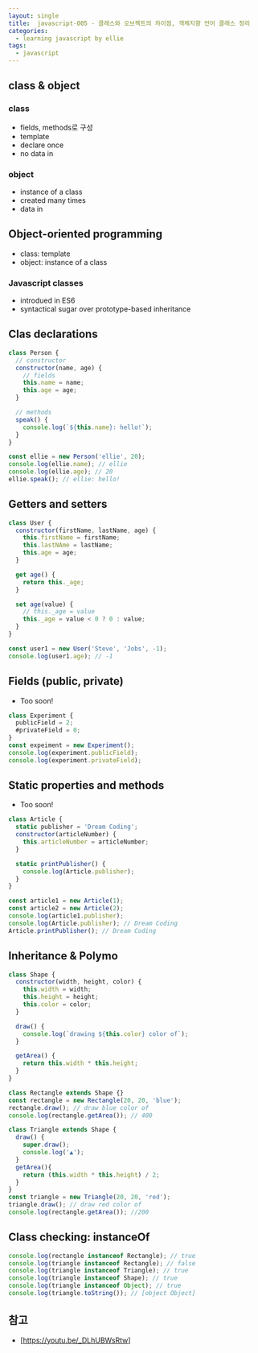 ```yaml
---
layout: single
title:  javascript-005 - 클래스와 오브젝트의 차이점, 객체지향 언어 클래스 정리
categories: 
  - learning javascript by ellie
tags: 
  - javascript
---
```


## class & object

### class

- fields, methods로 구성
- template
- declare once
- no data in

### object

- instance of a class
- created many times
- data in

## Object-oriented programming

- class: template
- object: instance of a class

### Javascript classes

- introdued in ES6
- syntactical sugar over prototype-based inheritance

## Clas declarations

```javascript
class Person {
  // constructor
  constructor(name, age) {
    // fields
    this.name = name;
    this.age = age;
  }

  // methods
  speak() {
    console.log(`${this.name}: hello!`);
  }
}

const ellie = new Person('ellie', 20);
console.log(ellie.name); // ellie
console.log(ellie.age); // 20
ellie.speak(); // ellie: hello!
```

## Getters and setters

```javascript
class User {
  constructor(firstName, lastName, age) {
    this.firstName = firstName;
    this.lastNAme = lastName;
    this.age = age;
  }

  get age() {
    return this._age;
  }

  set age(value) {
    // this._age = value
    this._age = value < 0 ? 0 : value;
  }
}

const user1 = new User('Steve', 'Jobs', -1);
console.log(user1.age); // -1
```

## Fields (public, private)

- Too soon!

```javascript
class Experiment {
  publicField = 2;
  #privateField = 0;
}
const expeiment = new Experiment();
console.log(experiment.publicField);
console.log(experiment.privateField);

```

## Static properties and methods

- Too soon!

```javascript
class Article {
  static publisher = 'Dream Coding';
  constructor(articleNumber) {
    this.articleNumber = articleNumber;
  }

  static printPublisher() {
    console.log(Article.publisher);
  }
}

const article1 = new Article(1);
const article2 = new Article(2);
console.log(article1.publisher);
console.log(Article.publisher); // Dream Coding
Article.printPublisher(); // Dream Coding
```

## Inheritance & Polymo

```javascript
class Shape {
  constructor(width, height, color) {
    this.width = width;
    this.height = height;
    this.color = color;
  }

  draw() {
    console.log(`drawing ${this.color} color of`);
  }

  getArea() {
    return this.width * this.height;
  }
}

class Rectangle extends Shape {}
const rectangle = new Rectangle(20, 20, 'blue');
rectangle.draw(); // draw blue color of
console.log(rectangle.getArea()); // 400

class Triangle extends Shape {
  draw() {
    super.draw();
    console.log('▲');
  }
  getArea(){
    return (this.width * this.height) / 2;
  }
}
const triangle = new Triangle(20, 20, 'red');
triangle.draw(); // draw red color of
console.log(rectangle.getArea()); //200
```

## Class checking: instanceOf

```javascript
console.log(rectangle instanceof Rectangle); // true
console.log(triangle instanceof Rectangle); // false
console.log(triangle instanceof Triangle); // true
console.log(triangle instanceof Shape); // true
console.log(triangle instanceof Object); // true
console.log(triangle.toString()); // [object Object]
```

## 참고
- [https://youtu.be/_DLhUBWsRtw]